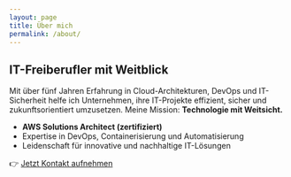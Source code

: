 ```yaml
---
layout: page
title: Über mich
permalink: /about/
---
```


## IT-Freiberufler mit Weitblick

Mit über fünf Jahren Erfahrung in Cloud-Architekturen, DevOps und IT-Sicherheit helfe ich Unternehmen, ihre IT-Projekte effizient, sicher und zukunftsorientiert umzusetzen. Meine Mission: **Technologie mit Weitsicht.**

- **AWS Solutions Architect (zertifiziert)**
- Expertise in DevOps, Containerisierung und Automatisierung
- Leidenschaft für innovative und nachhaltige IT-Lösungen


👉 [Jetzt Kontakt aufnehmen](/contact/)
